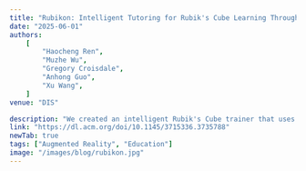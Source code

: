 ```yaml
---
title: "Rubikon: Intelligent Tutoring for Rubik's Cube Learning Through AR-enabled Physical Task Reconfiguration"
date: "2025-06-01"
authors:
    [
        "Haocheng Ren",
        "Muzhe Wu",
        "Gregory Croisdale",
        "Anhong Guo",
        "Xu Wang",
    ]
venue: "DIS"

description: "We created an intelligent Rubik's Cube trainer that uses AR to generate custom training tasks and provides real-time feedback."
link: "https://dl.acm.org/doi/10.1145/3715336.3735788"
newTab: true
tags: ["Augmented Reality", "Education"]
image: "/images/blog/rubikon.jpg"
---
```


